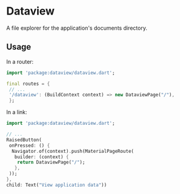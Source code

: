 # Dataview

A file explorer for the application's documents directory.

## Usage

In a router:

   ```dart
   import 'package:dataview/dataview.dart';

   final routes = {
	// ...
	'/dataview': (BuildContext context) => new DataviewPage("/"),
	};
   ```

In a link:

   ```dart
   import 'package:dataview/dataview.dart';

   // ...
   RaisedButton(
    onPressed: () {
     Navigator.of(context).push(MaterialPageRoute(
      builder: (context) {
	   return DataviewPage("/");
      },
    ));
   },
   child: Text("View application data"))
   ```


